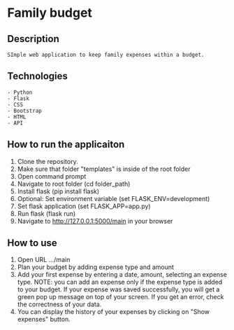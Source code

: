 # Family budget

## Description
    SImple web application to keep family expenses within a budget.

## Technologies
    - Python
    - Flask
    - CSS
    - Bootstrap
    - HTML
    - API

## How to run the applicaiton

1. Clone the repository.
2. Make sure that folder "templates" is inside of the root folder
3. Open command prompt
4. Navigate to root folder (cd folder_path)
5. Install flask (pip install flask)
6. Optional: Set environment variable (set FLASK_ENV=development) 
7. Set flask application (set FLASK_APP=app.py)
8. Run flask (flask run)
9. Navigate to http://127.0.0.1:5000/main in your browser

## How to use

1. Open URL .../main
2. Plan your budget by adding expense type and amount
3. Add your first expense by entering a date, amount, selecting an expense type.
   NOTE: you can add an expense only if the expense type is added to your budget.
   If your expense was saved successfully, you will get a green pop up message on top of your screen.
   If you get an error, check the correctness of your data. 
4. You can display the history of your expenses by clicking on "Show expenses" button.




